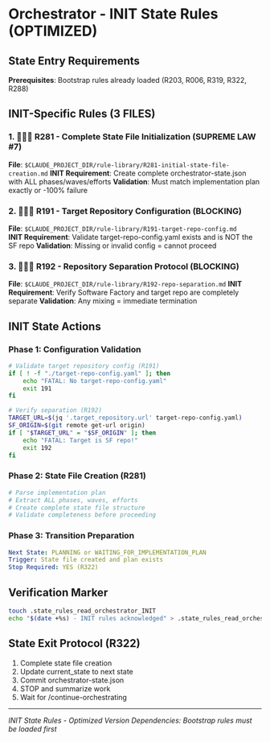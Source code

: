 # Orchestrator - INIT State Rules (OPTIMIZED)

## State Entry Requirements
**Prerequisites**: Bootstrap rules already loaded (R203, R006, R319, R322, R288)

## INIT-Specific Rules (3 FILES)

### 1. 🚨🚨🚨 R281 - Complete State File Initialization (SUPREME LAW #7)
**File**: `$CLAUDE_PROJECT_DIR/rule-library/R281-initial-state-file-creation.md`
**INIT Requirement**: Create complete orchestrator-state.json with ALL phases/waves/efforts
**Validation**: Must match implementation plan exactly or -100% failure

### 2. 🚨🚨🚨 R191 - Target Repository Configuration (BLOCKING)
**File**: `$CLAUDE_PROJECT_DIR/rule-library/R191-target-repo-config.md`  
**INIT Requirement**: Validate target-repo-config.yaml exists and is NOT the SF repo
**Validation**: Missing or invalid config = cannot proceed

### 3. 🚨🚨🚨 R192 - Repository Separation Protocol (BLOCKING)
**File**: `$CLAUDE_PROJECT_DIR/rule-library/R192-repo-separation.md`
**INIT Requirement**: Verify Software Factory and target repo are completely separate
**Validation**: Any mixing = immediate termination

## INIT State Actions

### Phase 1: Configuration Validation
```bash
# Validate target repository config (R191)
if [ ! -f "./target-repo-config.yaml" ]; then
    echo "FATAL: No target-repo-config.yaml"
    exit 191
fi

# Verify separation (R192)
TARGET_URL=$(jq '.target_repository.url' target-repo-config.yaml)
SF_ORIGIN=$(git remote get-url origin)
if [ "$TARGET_URL" = "$SF_ORIGIN" ]; then
    echo "FATAL: Target is SF repo!"
    exit 192
fi
```

### Phase 2: State File Creation (R281)
```bash
# Parse implementation plan
# Extract ALL phases, waves, efforts
# Create complete state file structure
# Validate completeness before proceeding
```

### Phase 3: Transition Preparation
```yaml
Next State: PLANNING or WAITING_FOR_IMPLEMENTATION_PLAN
Trigger: State file created and plan exists
Stop Required: YES (R322)
```

## Verification Marker
```bash
touch .state_rules_read_orchestrator_INIT
echo "$(date +%s) - INIT rules acknowledged" > .state_rules_read_orchestrator_INIT
```

## State Exit Protocol (R322)
1. Complete state file creation
2. Update current_state to next state
3. Commit orchestrator-state.json
4. STOP and summarize work
5. Wait for /continue-orchestrating

---
*INIT State Rules - Optimized Version*
*Dependencies: Bootstrap rules must be loaded first*